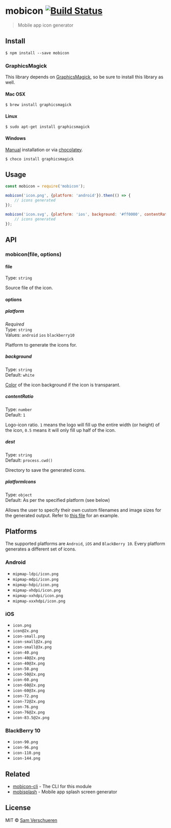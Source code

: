 # mobicon [![Build Status](https://travis-ci.org/SamVerschueren/mobicon.svg?branch=master)](https://travis-ci.org/SamVerschueren/mobicon)

> Mobile app icon generator


## Install

```
$ npm install --save mobicon
```

### GraphicsMagick

This library depends on [GraphicsMagick](http://www.graphicsmagick.org/), so be sure to install this library as well.

#### Mac OSX

```
$ brew install graphicsmagick
```

#### Linux

```
$ sudo apt-get install graphicsmagick
```

#### Windows

[Manual](http://www.graphicsmagick.org/INSTALL-windows.html) installation or via [chocolatey](https://chocolatey.org/).

```
$ choco install graphicsmagick
```


## Usage

```js
const mobicon = require('mobicon');

mobicon('icon.png', {platform: 'android'}).then(() => {
    // icons generated
});

mobicon('icon.svg', {platform: 'ios', background: '#ff0000', contentRatio: 1}).then(() => {
    // icons generated
});
```


## API

### mobicon(file, options)

#### file

Type: `string`

Source file of the icon.

#### options

##### platform

*Required*<br>
Type: `string`<br>
Values: `android` `ios` `blackberry10`

Platform to generate the icons for.

##### background

Type: `string`<br>
Default: `white`

[Color](http://www.graphicsmagick.org/GraphicsMagick.html#details-fill) of the icon background if the icon is transparant.

##### contentRatio

Type: `number`<br>
Default: `1`

Logo-icon ratio. `1` means the logo will fill up the entire width (or height) of the icon, `0.5` means it will only fill up half of the icon.

##### dest

Type: `string`<br>
Default: `process.cwd()`

Directory to save the generated icons.

##### platformIcons

Type: `object`<br>
Default: As per the specified platform (see below)

Allows the user to specify their own custom filenames and image sizes for the generated output.  Refer to [this file](https://github.com/SamVerschueren/android-icon-list/blob/master/icons.json) for an example.

## Platforms

The supported platforms are `Android`, `iOS` and `BlackBerry 10`. Every platform generates a different set of icons.

### Android

- `mipmap-ldpi/icon.png`
- `mipmap-mdpi/icon.png`
- `mipmap-hdpi/icon.png`
- `mipmap-xhdpi/icon.png`
- `mipmap-xxhdpi/icon.png`
- `mipmap-xxxhdpi/icon.png`

### iOS

- `icon.png`
- `icon@2x.png`
- `icon-small.png`
- `icon-small@2x.png`
- `icon-small@3x.png`
- `icon-40.png`
- `icon-40@2x.png`
- `icon-40@3x.png`
- `icon-50.png`
- `icon-50@2x.png`
- `icon-60.png`
- `icon-60@2x.png`
- `icon-60@3x.png`
- `icon-72.png`
- `icon-72@2x.png`
- `icon-76.png`
- `icon-76@2x.png`
- `icon-83.5@2x.png`

### BlackBerry 10

- `icon-90.png`
- `icon-96.png`
- `icon-110.png`
- `icon-144.png`


## Related

- [mobicon-cli](https://github.com/SamVerschueren/mobicon-cli) - The CLI for this module
- [mobisplash](https://github.com/SamVerschueren/mobisplash) - Mobile app splash screen generator


## License

MIT © [Sam Verschueren](http://github.com/SamVerschueren)
